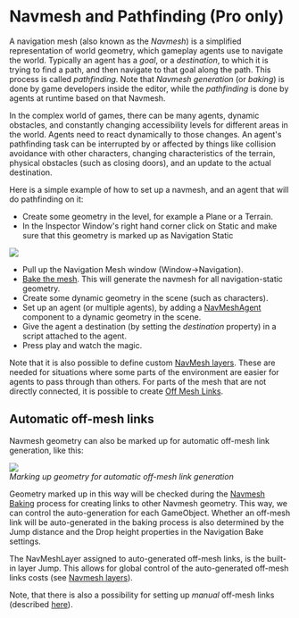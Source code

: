 Navmesh and Pathfinding (Pro only)
==================================


A navigation mesh (also known as the _Navmesh_) is a simplified representation of world geometry, which gameplay agents use to navigate the world. Typically an agent has a _goal_, or a _destination_, to which it is trying to find a path, and then navigate to that goal along the path. This process is called _pathfinding_. Note that _Navmesh generation_ (or _baking_) is done by game developers inside the editor, while the _pathfinding_ is done by agents at runtime based on that Navmesh.

In the complex world of games, there can be many agents, dynamic obstacles, and constantly changing accessibility levels for different areas in the world. Agents need to react dynamically to those changes. An agent's pathfinding task can be interrupted by or affected by things like collision avoidance with other characters, changing characteristics of the terrain, physical obstacles (such as closing doors), and an update to the actual destination. 

Here is a simple example of how to set up a navmesh, and an agent that will do pathfinding on it:

* Create some geometry in the level, for example a <span class=keyword>Plane</span> or a <span class=keyword>Terrain</span>.
* In the Inspector Window's right hand corner click on <span class=menu>Static</span> and make sure that this geometry is marked up as <span class=menu>Navigation Static</span>

![](http://docwiki.hq.unity3d.com/uploads/Main/NavmeshStaticPulldown.png)  

* Pull up the Navigation Mesh window (<span class=menu>Window</span>-><span class=menu>Navigation</span>).
* [Bake the mesh](Navmeshbaking.md). This will generate the navmesh for all <span class=keyword>navigation-static</span> geometry.
* Create some dynamic geometry in the scene (such as characters).
* Set up an agent (or multiple agents), by adding a [NavMeshAgent](class-NavMeshAgent.md) component to a dynamic geometry in the scene.
* Give the agent a destination (by setting the _destination_ property) in a script attached to the agent.
* Press play and watch the magic.

Note that it is also possible to define custom [NavMesh layers](class-NavMeshLayers.md). These are needed for situations where some parts of the environment are easier for agents to pass through than others. For parts of the mesh that are not directly connected, it is possible to create [Off Mesh Links](class-OffMeshLink.md).

Automatic off-mesh links
------------------------

Navmesh geometry can also be marked up for automatic off-mesh link generation, like this:


![](http://docwiki.hq.unity3d.com/uploads/Main/NavmeshStaticPlusOffmesh.png)  
_Marking up geometry for automatic off-mesh link generation_

Geometry marked up in this way will be checked during the [Navmesh Baking](Navmeshbaking.md) process for creating links to other Navmesh geometry. This way, we can control the auto-generation for each GameObject. Whether an off-mesh link will be auto-generated in the baking process is also determined by the <span class=component>Jump distance</span> and the <span class=component>Drop height</span> properties in the <span class=menu>Navigation Bake</span> settings. 

The NavMeshLayer assigned to auto-generated off-mesh links, is the built-in layer <span class=component>Jump</span>. This allows for global control of the auto-generated off-mesh links costs (see [Navmesh layers](class-NavMeshLayers.md)).

Note, that there is also a possibility for setting up _manual_ off-mesh links (described [here](class-OffMeshLink.md)).

